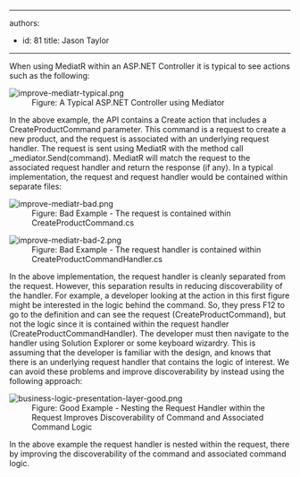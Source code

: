 

---
authors:
  - id: 81
    title: Jason Taylor
---




<span class='intro'> <p class="ssw15-rteElement-P">​​When using MediatR within an ASP.NET Controller it is typical to see actions such as the following&#58;<br></p> </span>

<dl class="image"><dt> 
      <img src="/PublishingImages/improve-mediatr-typical.png" alt="improve-mediatr-typical.png" /> 
   </dt><dd>Figure&#58; A Typical ASP.NET Controller using Mediator</dd></dl><p>In the above example, the API contains a Create action that includes a CreateProductCommand parameter. This command is a request to create a new product, and the request is associated with an underlying request handler. The request is sent using MediatR with the method call _mediator.Send(command). ​​MediatR will match the request to the associated request handler and return the response (if any). In a typical implementation, the request and request handler would be contained within separate files&#58;</p><dl class="badImage"><dt> 
      <img src="/PublishingImages/improve-mediatr-bad.png" alt="improve-mediatr-bad.png" /> 
   </dt><dd>Figure&#58; Bad Example - The request is contained within CreateProductCommand.cs<br></dd></dl><dl class="badImage"><dt> 
      <img src="/PublishingImages/improve-mediatr-bad-2.png" alt="improve-mediatr-bad-2.png" /> 
   </dt><dd>Figure&#58; Bad Example - The request handler is contained within CreateProductCommandHandler.cs</dd></dl><p>In the above implementation, the request handler is cleanly separated from the request. However, this separation results in reducing discoverability of the handler. For example, a developer looking at the action in this first figure might be interested in the logic behind the command. So, they press F12 to go to the definition and can see the request (CreateProductCommand), but not the logic since it is contained within the request handler (CreateProductCommandHandler). The developer must then navigate to the handler using Solution Explorer or some keyboard wizardry. This is assuming that the developer is familiar with the design, and knows that there is an underlying request handler that contains the logic of interest. We can avoid these problems and improve discoverability by instead using the following approach&#58;</p><dl class="goodImage"><dt> 
      <img src="/PublishingImages/improve-mediatr-good.jpg" alt="business-logic-presentation-layer-good.png" /> 
   </dt><dd>Figure&#58; Good Example - Nesting the Request Handler within the Request Improves Discoverability of Command and Associated Command Logic</dd></dl><p>In the above example the request handler is nested within the request, there by improving the discoverability of the command and associated command logic.<br></p> ​<br>



